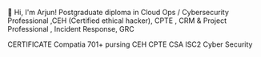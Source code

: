 👋 Hi, I'm Arjun!
Postgraduate diploma in Cloud Ops / Cybersecurity Professional ,CEH (Certified ethical hacker), CPTE  , CRM & Project Professional
, Incident Response, GRC

CERTIFICATE
Compatia 701+ pursing 
CEH
CPTE
CSA
ISC2 Cyber Security

